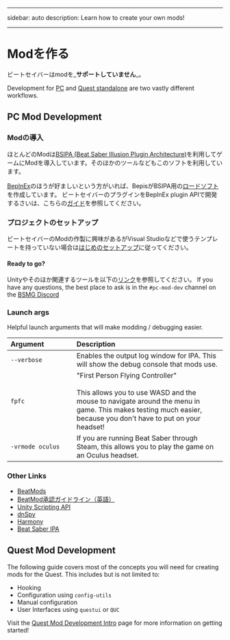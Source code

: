 - - -
sidebar: auto description: Learn how to create your own mods!
- - -

# Modを作る

ビートセイバーはmodを_**サポートしていません**_。

Development for [PC](#pc-mod-development) and [Quest standalone](#quest-mod-development) are two vastly different workflows.

## PC Mod Development

### Modの導入
ほとんどのModは[BSIPA (Beat Saber Illusion Plugin Architecture)](https://github.com/nike4613/BeatSaber-IPA-Reloaded/)を利用してゲームにModを導入しています。そのほかのツールなどもこのソフトを利用しています。

[BepInEx](https://github.com/BepInEx/BepInEx)のほうが好ましいという方がいれば、BepisがBSIPA用の[ロードソフト](https://github.com/BepInEx/BepInEx.BSIPA.Loader)を作成しています。 ビートセイバーのプラグインをBepInEx plugin APIで開発するさいは、こちらの[ガイド](https://bepinex.github.io/bepinex_docs/v5.0/articles/dev_guide/plugin_tutorial/index.html)を参照してください。

### プロジェクトのセットアップ
ビートセイバーのModの作製に興味があるがVisual Studioなどで使うテンプレートを持っていない場合は[はじめのセットアップ](./pc-mod-dev-intro.md)に従ってください。

#### Ready to go?
Unityやそのほか関連するツールを以下の[リンク](#other-links)を参照してください。 If you have any questions, the best place to ask is in the `#pc-mod-dev` channel on the [BSMG Discord](https://discord.gg/beatsabermods)

### Launch args
Helpful launch arguments that will make modding / debugging easier.

<!-- markdownlint-disable MD013 -->
| Argument&nbsp;&nbsp;&nbsp;&nbsp;&nbsp;&nbsp;&nbsp;&nbsp;&nbsp;&nbsp;&nbsp;&nbsp;&nbsp;&nbsp; | Description                                                                                                                                                                                                           |
| -------------------------------------------------------------------------------------------- |:--------------------------------------------------------------------------------------------------------------------------------------------------------------------------------------------------------------------- |
| `--verbose`                                                                                  | Enables the output log window for IPA. This will show the debug console that mods use.                                                                                                                                |
| `fpfc`                                                                                       | "First Person Flying Controller"<br /><br />This allows you to use WASD and the mouse to navigate around the menu in game. This makes testing much easier, because you don't have to put on your headset! |
| `-vrmode oculus`                                                                             | If you are running Beat Saber through Steam, this allows you to play the game on an Oculus headset.                                                                                                                   |
<!-- markdownlint-enable MD013 -->

### Other Links

* [BeatMods](https://beatmods.com)
* [BeatMod承認ガイドライン（英語）](https://docs.google.com/document/d/15RBVesZdS-U94AvesJ2DJqcnAtgh9E2PZOcbjrQle5Y/edit?usp=sharing)
* [Unity Scripting API](https://docs.unity3d.com/ScriptReference/index.html)
* [dnSpy](https://github.com/0xd4d/dnSpy)
* [Harmony](https://github.com/pardeike/Harmony)
* [Beat Saber IPA](https://bsmg.github.io/BeatSaber-IPA-Reloaded/)

## Quest Mod Development

The following guide covers most of the concepts you will need for creating mods for the Quest. This includes but is not limited to:

* Hooking
* Configuration using `config-utils`
* Manual configuration
* User Interfaces using `questui` or `QUC`

Visit the [Quest Mod Development Intro](./quest-mod-dev-intro.md) page for more information on getting started!
